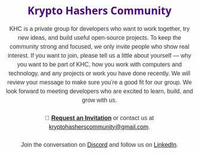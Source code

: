 <h1 align="center" style="font-family: 'Segoe UI', Tahoma, Geneva, Verdana, sans-serif; font-weight: 700; color: #4b0082;">
  Krypto Hashers Community
</h1>

<p align="center" style="max-width:600px; margin: auto; font-family: Arial, sans-serif; font-size: 16px; line-height: 1.5; color: #333;">
  KHC is a private group for developers who want to work together, try new ideas, and build useful open-source projects. To keep the community strong and focused, we only invite people who show real interest. If you want to join, please tell us a little about yourself — why you want to be part of KHC, how you work with computers and technology, and any projects or work you have done recently. We will review your message to make sure you’re a good fit for our group. We look forward to meeting developers who are excited to learn, build, and grow with us.
  <br><br>
  📩 <strong><a href="https://krypto-hashers-community.netlify.app/about/" target="_blank">Request an Invitation</a></strong> or contact us at <a href="mailto:kryptohasherscommunity@gmail.com">kryptohasherscommunity@gmail.com</a>.
  <br><br>
  Join the conversation on <a href="https://discord.gg/H9xJxb9rzG" target="_blank">Discord</a> and follow us on <a href="https://www.linkedin.com/company/krypto-hashers-community/" target="_blank">LinkedIn</a>.
</p>
